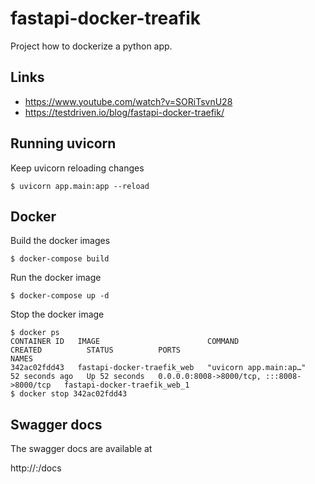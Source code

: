 # fastapi-docker-treafik

Project how to dockerize a python app.

## Links

* https://www.youtube.com/watch?v=SORiTsvnU28
* https://testdriven.io/blog/fastapi-docker-traefik/

## Running uvicorn

Keep uvicorn reloading changes

    $ uvicorn app.main:app --reload

## Docker

Build the docker images

    $ docker-compose build

Run the docker image

    $ docker-compose up -d

Stop the docker image

    $ docker ps
    CONTAINER ID   IMAGE                        COMMAND                  CREATED          STATUS          PORTS                                       NAMES
    342ac02fdd43   fastapi-docker-traefik_web   "uvicorn app.main:ap…"   52 seconds ago   Up 52 seconds   0.0.0.0:8008->8000/tcp, :::8008->8000/tcp   fastapi-docker-traefik_web_1
    $ docker stop 342ac02fdd43

## Swagger docs

The swagger docs are available at

http://<hostname>:<port>/docs



    

